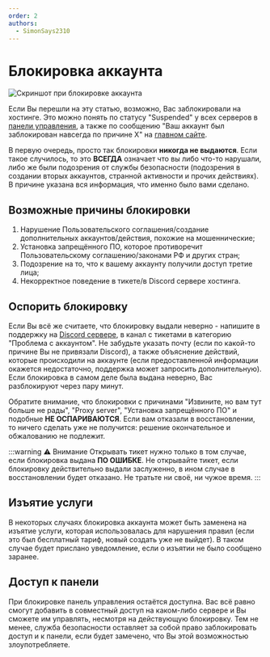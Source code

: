 ```yaml
---
order: 2
authors:
  - SimonSays2310
---
```


# Блокировка аккаунта

![Скриншот при блокировке аккаунта](/host/account-ban.png)

Если Вы перешли на эту статью, возможно, Вас заблокировали на хостинге.
Это можно понять по статусу "Suspended" у всех серверов в [панели управления](https://control.play2go.cloud),
а также по сообщению "Ваш аккаунт был заблокирован навсегда по причине X" на [главном сайте](https://play2go.cloud).

В первую очередь, просто так блокировки **никогда не выдаются**.
Если такое случилось, то это **ВСЕГДА** означает что вы либо что-то нарушали,
либо же были подозрения от службы безопасности (подозрения в создании вторых аккаунтов, странной активности и прочих действиях). В причине указана вся информация, что именно было вами сделано.

## Возможные причины блокировки

1. Нарушение Пользовательского соглашения/создание дополнительных аккаунтов/действия, похожие на мошеннические;
2. Установка запрещённого ПО, которое противоречит Пользовательскому соглашению/законами РФ и других стран;
3. Подозрение на то, что к вашему аккаунту получили доступ третие лица;
4. Некорректное поведение в тикете/в Discord сервере хостинга.

## Оспорить блокировку

Если Вы всё же считаете, что блокировку выдали неверно - напишите в поддержку на [Discord сервере](https://discord.gg/play2go), в канал с тикетами в категорию "Проблема с аккаунтом". Не забудьте указать почту (если по какой-то причине Вы не привязали Discord), а также объяснение действий, которые происходили на аккаунте (если предоставленной информации окажется недостаточно, поддержка может запросить дополнительную). Если блокировка в самом деле была выдана неверно, Вас разблокируют через пару минут.

Обратите внимание, что блокировки с причинами "Извините, но вам тут больше не рады", "Proxy server", "Установка запрещённого ПО" и подобные **НЕ ОСПАРИВАЮТСЯ**.
Если вам отказали в восстановлении, то ничего сделать уже не получится: решение окончательное и обжалованию не подлежит.

:::warning :warning: Внимание
Открывать тикет нужно только в том случае, если блокировка выдана **ПО ОШИБКЕ**.
Не открывайте тикет, если блокировку действительно выдали заслуженно, в ином случае в восстановлении будет отказано. Не тратьте ни своё, ни чужое время.
:::

## Изъятие услуги

В некоторых случаях блокировка аккаунта может быть заменена на изъятие услуги, которая использовалась для нарушения правил
(если это был бесплатный тариф, новый создать уже не выйдет). В таком случае будет прислано уведомление, если о изъятии не было сообщено заранее.

## Доступ к панели

При блокировке панель управления остаётся доступна. Вас всё равно смогут добавить в совместный доступ
на каком-либо сервере и Вы сможете им управлять, несмотря на действующую блокировку. Тем не менее,
служба безопасности оставляет за собой право заблокировать доступ и к панели, если будет замечено, что Вы этой возможностью злоупотребляете.
